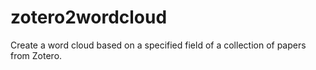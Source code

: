 # zotero2wordcloud
Create a word cloud based on a specified field of a collection of papers from Zotero. 
